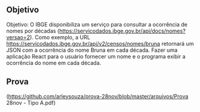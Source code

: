 ## Objetivo

Objetivo: O IBGE disponibiliza um serviço para consultar a ocorrência de nomes por décadas
(https://servicodados.ibge.gov.br/api/docs/nomes?versao=2). Como exemplo, a URL
https://servicodados.ibge.gov.br/api/v2/censos/nomes/bruna retornará um JSON com a ocorrência do nome Bruna em cada década. Fazer uma aplicação React para o usuário fornecer um nome e o programa exibir a ocorrência do nome em cada década.

## Prova

(https://github.com/arleysouza/prova-28nov/blob/master/arquivos/Prova 28nov - Tipo A.pdf)
